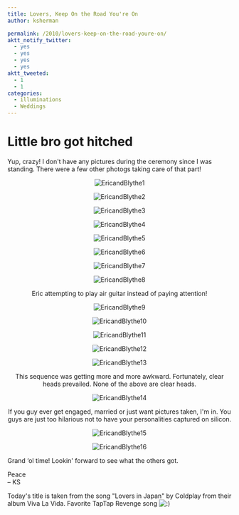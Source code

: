 ```yaml
---
title: Lovers, Keep On the Road You're On
author: ksherman

permalink: /2010/lovers-keep-on-the-road-youre-on/
aktt_notify_twitter:
  - yes
  - yes
  - yes
  - yes
aktt_tweeted:
  - 1
  - 1
categories:
  - illuminations
  - Weddings
---
```


# Little bro got hitched

Yup, crazy! I don't have any pictures during the ceremony since I was standing. There were a few other photogs taking care of that part!

<p style="text-align: center;">
  <img src="https://s3-us-west-2.amazonaws.com/assets.kshermphoto.com/2010PostsImages/07-JULY/071610_EricBlythe-01.jpg" alt="EricandBlythe1" />
</p>

<p style="text-align: center;">
  <img src="https://s3-us-west-2.amazonaws.com/assets.kshermphoto.com/2010PostsImages/07-JULY/071610_EricBlythe-02.jpg" alt="EricandBlythe2" />
</p>

<p style="text-align: center;">
  <img src="https://s3-us-west-2.amazonaws.com/assets.kshermphoto.com/2010PostsImages/07-JULY/071610_EricBlythe-03.jpg" alt="EricandBlythe3" />
</p>

<p style="text-align: center;">
  <img src="https://s3-us-west-2.amazonaws.com/assets.kshermphoto.com/2010PostsImages/07-JULY/071610_EricBlythe-04.jpg" alt="EricandBlythe4" />
</p>

<p style="text-align: center;">
  <img src="https://s3-us-west-2.amazonaws.com/assets.kshermphoto.com/2010PostsImages/07-JULY/071610_EricBlythe-05.jpg" alt="EricandBlythe5" />
</p>

<p style="text-align: center;">
  <img src="https://s3-us-west-2.amazonaws.com/assets.kshermphoto.com/2010PostsImages/07-JULY/071610_EricBlythe-06.jpg" alt="EricandBlythe6" />
</p>

<p style="text-align: center;">
  <img src="https://s3-us-west-2.amazonaws.com/assets.kshermphoto.com/2010PostsImages/07-JULY/071610_EricBlythe-07.jpg" alt="EricandBlythe7" />
</p>

<p style="text-align: center;">
  <img src="https://s3-us-west-2.amazonaws.com/assets.kshermphoto.com/2010PostsImages/07-JULY/071610_EricBlythe-08.jpg" alt="EricandBlythe8" />
</p>

<p style="text-align: center;">
  Eric attempting to play air guitar instead of paying attention!
</p>

<p style="text-align: center;">
  <img src="https://s3-us-west-2.amazonaws.com/assets.kshermphoto.com/2010PostsImages/07-JULY/071610_EricBlythe-09.jpg" alt="EricandBlythe9" />
</p>

<p style="text-align: center;">
  <img src="https://s3-us-west-2.amazonaws.com/assets.kshermphoto.com/2010PostsImages/07-JULY/071610_EricBlythe-10.jpg" alt="EricandBlythe10" />
</p>

<p style="text-align: center;">
  <img src="https://s3-us-west-2.amazonaws.com/assets.kshermphoto.com/2010PostsImages/07-JULY/071610_EricBlythe-11.jpg" alt="EricandBlythe11" />
</p>

<p style="text-align: center;">
  <img src="https://s3-us-west-2.amazonaws.com/assets.kshermphoto.com/2010PostsImages/07-JULY/071610_EricBlythe-12.jpg" alt="EricandBlythe12" />
</p>

<p style="text-align: center;">
  <img src="https://s3-us-west-2.amazonaws.com/assets.kshermphoto.com/2010PostsImages/07-JULY/071610_EricBlythe-13.jpg" alt="EricandBlythe13" />
</p>

<p style="text-align: center;">
  This sequence was getting more and more awkward. Fortunately, clear heads prevailed. None of the above are clear heads.
</p>

<p style="text-align: center;">
  <img src="https://s3-us-west-2.amazonaws.com/assets.kshermphoto.com/2010PostsImages/07-JULY/071610_EricBlythe-14.jpg" alt="EricandBlythe14" />
</p>

<p style="text-align: center;">
  If you guy ever get engaged, married or just want pictures taken, I'm in. You guys are just too hilarious not to have your personalities captured on silicon.
</p>

<p style="text-align: center;">
  <img src="https://s3-us-west-2.amazonaws.com/assets.kshermphoto.com/2010PostsImages/07-JULY/071610_EricBlythe-15.jpg" alt="EricandBlythe15" />
</p>

<p style="text-align: center;">
  <img src="https://s3-us-west-2.amazonaws.com/assets.kshermphoto.com/2010PostsImages/07-JULY/071610_EricBlythe-16.jpg" alt="EricandBlythe16" />
</p>

Grand &#8216;ol time! Lookin' forward to see what the others got.

Peace\
– KS

Today's title is taken from the song "Lovers in Japan" by Coldplay from their album Viva La Vida. Favorite TapTap Revenge song <img src="http://kshermphoto.com/wp-includes/images/smilies/icon_smile.gif" alt=":)" class="wp-smiley" />
